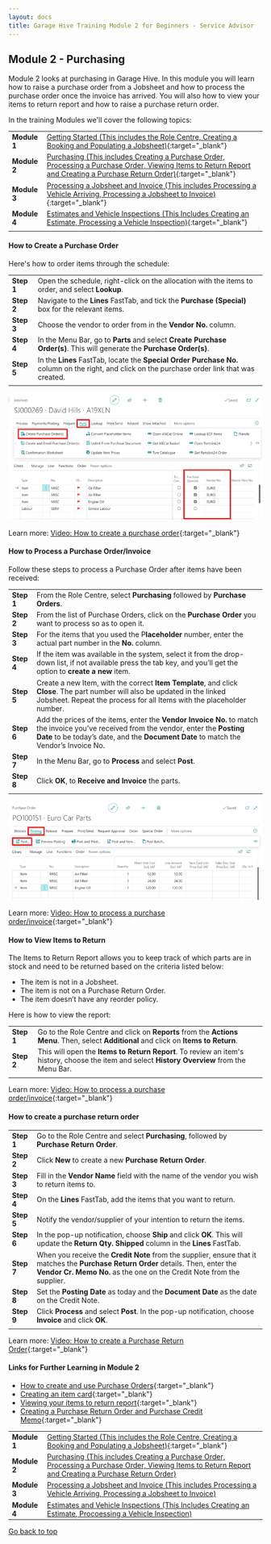 ```yaml
---
layout: docs
title: Garage Hive Training Module 2 for Beginners - Service Advisor
--- 
```


<a name="top"></a>

## Module 2 - Purchasing
Module 2 looks at purchasing in Garage Hive. In this module you will learn how to raise a purchase order from a Jobsheet and how to process the purchase order once the invoice has arrived. You will also how to view your items to return report and how to raise a purchase return order. 

In the training Modules we'll cover the following topics:

   |              |                                                                                                                                                                                                               |
   | :----------- | :------------------------------------------------------------------------------------------------------------------------------------------------------------------------------------------------------------ |
   | **Module 1** | [Getting Started (This includes the Role Centre, Creating a Booking and Populating a Jobsheet)](garagehive-training-module-1.html){:target="_blank"}                                                          |
   | **Module 2** | [Purchasing (This includes Creating a Purchase Order, Processing a Purchase Order, Viewing Items to Return Report and Creating a Purchase Return Order)](garagehive-training-module-2.html){:target="_blank"} |
   | **Module 3** | [Processing a Jobsheet and Invoice (This includes Processing a Vehicle Arriving, Processing a Jobsheet to Invoice)](garagehive-training-module-3.html){:target="_blank"}                                      |
   | **Module 4** | [Estimates and Vehicle Inspections (This Includes Creating an Estimate, Processing a Vehicle Inspection)](garagehive-training-module-4.html){:target="_blank"}                                                |
   |              |                                                                                                                                                                                                               |


#### How to Create a Purchase Order
Here's how to order items through the schedule:

   |            |                                                                                                                                                 |
   | :--------- | :---------------------------------------------------------------------------------------------------------------------------------------------- |
   | **Step 1** | Open the schedule, right-click on the allocation with the items to order, and select **Lookup**.                                                |
   | **Step 2** | Navigate to the **Lines** FastTab, and tick the **Purchase (Special)** box for the relevant items.                                              |
   | **Step 3** | Choose the vendor to order from in the **Vendor No.** column.                                                                                   |
   | **Step 4** | In the Menu Bar, go to **Parts** and select **Create Purchase Order(s)**. This will generate the **Purchase Order(s)**.                         |
   | **Step 5** | In the **Lines** FastTab, locate the **Special Order Purchase No.** column on the right, and click on the purchase order link that was created. |
   |            |                                                                                                                                                 |

   ![](media/garagehive-training-purchase-order.png)

Learn more: [Video: How to create a purchase order](https://www.youtube.com/watch?v=M1KB7dSiZrY){:target="_blank"}

#### How to Process a Purchase Order/Invoice
Follow these steps to process a Purchase Order after items have been received:

   |            |                                                                                                                                                                                                                                |
   | :--------- | :----------------------------------------------------------------------------------------------------------------------------------------------------------------------------------------------------------------------------- |
   | **Step 1** | From the Role Centre, select **Purchasing** followed by **Purchase Orders**.                                                                                                                                                   |
   | **Step 2** | From the list of Purchase Orders, click on the **Purchase Order** you want to process so as to open it.                                                                                                                        |
   | **Step 3** | For the items that you used the P**laceholder** number, enter the actual part number in the **No.** column.                                                                                                                    |
   | **Step 4** | If the item was available in the system, select it from the drop-down list, if not available press the tab key, and you’ll get the option to **create a new** item.                                                            |
   | **Step 5** | Create a new Item, with the correct **Item Template**, and click **Close**. The part number will also be updated in the linked Jobsheet. Repeat the process for all Items with the placeholder number.                         |
   | **Step 6** | Add the prices of the items, enter the **Vendor Invoice No.** to match the invoice you’ve received from the vendor, enter the **Posting Date** to be today’s date, and the **Document Date** to match the Vendor’s Invoice No. |
   | **Step 7** | In the Menu Bar, go to **Process** and select **Post**.                                                                                                                                                                        |
   | **Step 8** | Click **OK**, to **Receive and Invoice** the parts.                                                                                                                                                                            |
   |            |                                                                                                                                                                                                                                |

   ![](media/garagehive-training-process-purchase-order.png)

Learn more: [Video: How to process a purchase order/invoice](https://www.youtube.com/watch?v=M1KB7dSiZrY){:target="_blank"}

#### How to View Items to Return
The Items to Return Report allows you to keep track of which parts are in stock and need to be returned based on the criteria listed below:
- The item is not in a Jobsheet.
- The item is not on a Purchase Return Order.
- The item doesn’t have any reorder policy.

Here is how to view the report:

   |            |                                                                                                                                                |
   | :--------- | :--------------------------------------------------------------------------------------------------------------------------------------------- |
   | **Step 1** | Go to the Role Centre and click on **Reports** from the **Actions Menu**. Then, select **Additional** and click on **Items to Return**.        |
   | **Step 2** | This will open the **Items to Return Report**. To review an item's history, choose the item and select **History Overview** from the Menu Bar. |
   |            |                                                                                                                                                |

   [](media/garagehive-training-items-to-return.png)

Learn more: [Video: How to process a purchase order/invoice](https://www.youtube.com/watch?v=EyVbV50EwaQ){:target="_blank"}

#### How to create a purchase return order

   |            |                                                                                                                                                                                                                |
   | :--------- | :------------------------------------------------------------------------------------------------------------------------------------------------------------------------------------------------------------- |
   | **Step 1** | Go to the Role Centre and select **Purchasing**, followed by **Purchase Return Order**.                                                                                                                        |
   | **Step 2** | Click **New** to create a new **Purchase Return Order**.                                                                                                                                                       |
   | **Step 3** | Fill in the **Vendor Name** field with the name of the vendor you wish to return items to.                                                                                                                     |
   | **Step 4** | On the **Lines** FastTab, add the items that you want to return.                                                                                                                                               |
   | **Step 5** | Notify the vendor/supplier of your intention to return the items.                                                                                                                                              |
   | **Step 6** | In the pop-up notification, choose **Ship** and click **OK**. This will update the **Return Qty. Shipped** column in the **Lines** FastTab.                                                                    |
   | **Step 7** | When you receive the **Credit Note** from the supplier, ensure that it matches the **Purchase Return Order** details. Then, enter the **Vendor Cr. Memo No.** as the one on the Credit Note from the supplier. |
   | **Step 8** | Set the **Posting Date** as today and the **Document Date** as the date on the Credit Note.                                                                                                                    |
   | **Step 9** | Click **Process** and select **Post**. In the pop-up notification, choose **Invoice** and click **OK**.                                                                                                        |
   |            |                                                                                                                                                                                                                |

   [](media/garagehive-training-purchase-return-order.png)

Learn more: [Video: How to create a Purchase Return Order](https://www.youtube.com/watch?v=X81T5UAOTNU){:target="_blank"}

#### Links for Further Learning in Module 2

* [How to create and use Purchase Orders](garagehive-create-a-purchase-order.html){:target="_blank"}
* [Creating an item card](garagehive-create-an-item-card.html){:target="_blank"}
* [Viewing your items to return report](garagehive-items-to-return.html){:target="_blank"}
* [Creating a Purchase Return Order and Purchase Credit Memo](garagehive-shipped-items-purchase-return-order.html){:target="_blank"}


|              |                                                                                                                                                                                             |
| :----------- | :------------------------------------------------------------------------------------------------------------------------------------------------------------------------------------------ |
| **Module 1** | [Getting Started (This includes the Role Centre, Creating a Booking and Populating a Jobsheet)](garagehive-training-module-1.html){:target="_blank"}                                        |
| **Module 2** | [Purchasing (This includes Creating a Purchase Order, Processing a Purchase Order, Viewing Items to Return Report and Creating a Purchase Return Order)](garagehive-training-module-2.html) |
| **Module 3** | [Processing a Jobsheet and Invoice (This includes Processing a Vehicle Arriving, Processing a Jobsheet to Invoice)](garagehive-training-module-3.html)                                      |
| **Module 4** | [Estimates and Vehicle Inspections (This Includes Creating an Estimate, Procoessing a Vehicle Inspection)](garagehive-training-module-4.html)                                               |


[Go back to top](#top)